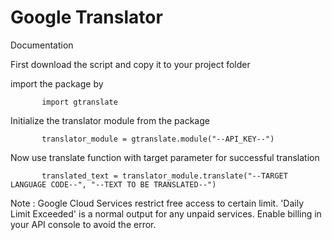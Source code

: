 # Google Translator

Documentation 

First download the script and copy it to your project folder

import the package by 

           import gtranslate

Initialize the translator module from the package

           translator_module = gtranslate.module("--API_KEY--")

Now use translate function with target parameter for successful translation

           translated_text = translator_module.translate("--TARGET LANGUAGE CODE--", "--TEXT TO BE TRANSLATED--")
           
 
 Note : Google Cloud Services restrict free access to certain limit. 'Daily Limit Exceeded' is a normal output for any unpaid services. Enable billing in your API console to avoid the error.

